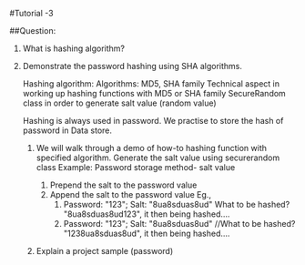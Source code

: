 #Tutorial -3

##Question:

1.	What is hashing algorithm?  

2.	Demonstrate the password hashing using SHA algorithms.

	Hashing algorithm:
    Algorithms: MD5, SHA family
    Technical aspect in working up hashing functions with MD5 or SHA family
    SecureRandom class in order to generate salt value (random value)
	
	Hashing is always used in password. We practise to store the hash of password in Data store.

	1) We will walk through a demo of how-to hashing function with specified algorithm.
		 Generate the salt value using securerandom class
    	 Example: Password storage method- salt value
         1) Prepend the salt to the password value
         2) Append the salt to the password value
    		Eg., 
    		1) Password: "123"; Salt: "8ua8sduas8ud"
               What to be hashed? "8ua8sduas8ud123", it then being hashed....
        	2) Password: "123"; Salt: "8ua8sduas8ud"
            	//What to be hashed? "1238ua8sduas8ud", it then being hashed....
        
    
	2) Explain a project sample (password) 


